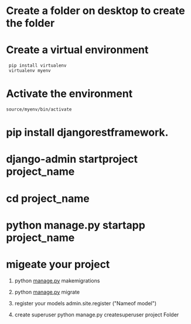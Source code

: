 # Create a folder on desktop to create the folder
# Create a virtual environment
     pip install virtualenv
     virtualenv myenv
# Activate the environment
    source/myenv/bin/activate
    
# pip install djangorestframework.
# django-admin startproject project_name
# cd project_name
# python manage.py startapp  project_name


# migeate your project
1. python [manage.py](http://manage.py/) makemigrations
2. python [manage.py](http://manage.py/) migrate
3.  register your models
    admin.site.register ("Nameof model")
    
6. create superuser
    python manage.py createsuperuser
    project Folder
